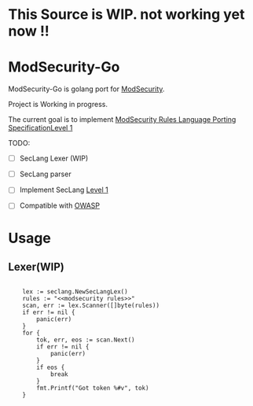 # This Source is WIP. not working yet now !!

# ModSecurity-Go
ModSecurity-Go is golang port for [ModSecurity](https://github.com/SpiderLabs/ModSecurity).

Project is Working in progress.

The current goal is to implement [ModSecurity Rules Language Porting Specification](https://github.com/SpiderLabs/ModSecurity/wiki/ModSecurity-Rules-Language-Porting-Specification)[Level 1](https://github.com/SpiderLabs/ModSecurity/wiki/ModSecurity-Rules-Language-Porting-Specification#level-1-core-features)

TODO:

- [ ] SecLang Lexer (WIP)
- [ ] SecLang parser
- [ ] Implement SecLang [Level 1](https://github.com/SpiderLabs/ModSecurity/wiki/ModSecurity-Rules-Language-Porting-Specification#level-1-core-features)
- [ ] Compatible with [OWASP](https://github.com/SpiderLabs/owasp-modsecurity-crs)


# Usage 

## Lexer(WIP)

```

	lex := seclang.NewSecLangLex()
    rules := "<<modsecurity rules>>"
	scan, err := lex.Scanner([]byte(rules))
	if err != nil {
		panic(err)
	}
	for {
		tok, err, eos := scan.Next()
		if err != nil {
			panic(err)
		}
		if eos {
			break
		}
		fmt.Printf("Got token %#v", tok)
	}
```
